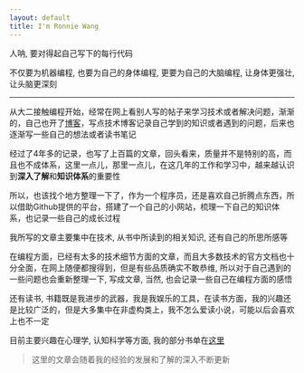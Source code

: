 ```yaml
---
layout: default
title: I'm Ronnie Wang
---
```


<script>
    $(function () {
        $("#date").remove();
        $("#post_title").remove();
//        $.getJSON("../post.json", function (data) {
//            $.each(data, function (n, value) {
//                var div = "<a href='" + value.url + "' class='title'><img class='img' src='http://ronnie.wang/images/" + (n % 15 + 1) + ".png'/> " + value.title + "</a>"
//                        + "<br/>"
//                        + "<span class='glyphicon glyphicon-calendar'></span>" + value.date + " by Ronnie Wang"
//                        + "<p class='desc'> " + value.description + "</p>"
//                        + "<hr/>";
//                $("#content").append("<div>" + div + "</div>");
//            });
//        });≤
    });
</script>

人呐, 要对得起自己写下的每行代码

不仅要为机器编程, 也要为自己的身体编程, 更要为自己的大脑编程, 让身体更强壮, 让头脑更深刻

---

从大二接触编程开始，经常在网上看别人写的帖子来学习技术或者解决问题，渐渐的，自己也开了[博客](http://blog.csdn.net/ro_wsy?viewmode=contents)，写点技术博客记录自己学到的知识或者遇到的问题，后来也逐渐写一些自己的想法或者读书笔记

经过了4年多的记录，也写了上百篇的文章，回头看来，质量并不是特别的高，而且也不成体系，这里一点儿，那里一点儿，在这几年的工作和学习中，越来越认识到**深入了解**和**知识体系**的重要性

所以，也该找个地方整理一下了，作为一个程序员，还是喜欢自己折腾点东西，所以借助Github提供的平台，搭建了一个自己的小网站，梳理一下自己的知识体系，也记录一些自己的成长过程

我所写的文章主要集中在技术, 从书中所读到的相关知识, 还有自己的所思所感等

在编程方面，已经有太多的技术细节方面的文章，而且大多数技术的官方文档也十分全面，在网上随便都搜得到，但是有些品质确实不敢恭维, 所以对于自己遇到的一些问题也会重新整理一下, 写成文章, 当然, 也会记录一些自己在编程方面的感悟

还有读书, 书籍既是我进步的武器，我是我娱乐的工具，在读书方面，我的兴趣还是比较广泛的，但是大多集中在非虚构类上，我不怎么爱读小说，可能以后会喜欢上也不一定

目前主要兴趣在心理学, 认知科学等方面, 我的部分书单在[这里](http://ronnie.wang/sole/my-book-list.html)

> 这里的文章会随着我的经验的发展和了解的深入不断更新
